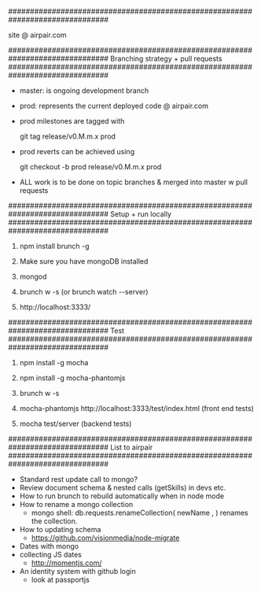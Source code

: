 ###############################################################################

site @ airpair.com

###############################################################################
Branching strategy + pull requests
###############################################################################

- master: is ongoing development branch

- prod: represents the current deployed code @ airpair.com

- prod milestones are tagged with

    git tag release/v0.M.m.x prod

- prod reverts can be achieved using

    git checkout -b prod release/v0.M.m.x prod

- ALL work is to be done on topic branches & merged into master w pull requests

###############################################################################
Setup + run locally
###############################################################################

1)   npm install brunch -g

2)   Make sure you have mongoDB installed

3)   mongod

4)   brunch w -s      (or  brunch watch --server)

5)   http://localhost:3333/

###############################################################################
Test
###############################################################################

1)   npm install -g mocha

2)   npm install -g mocha-phantomjs

3)   brunch w -s

4)   mocha-phantomjs http://localhost:3333/test/index.html   (front end tests)

5)   mocha test/server (backend tests)

###############################################################################
List to airpair
###############################################################################

- Standard rest update call to mongo?
- Review document schema & nested calls (getSkills) in devs etc.
- How to run brunch to rebuild automatically when in node mode
- How to rename a mongo collection
  - mongo shell: db.requests.renameCollection( newName , <dropTarget> ) renames the collection.
- How to updating schema
  - https://github.com/visionmedia/node-migrate
- Dates with mongo
- collecting JS dates
  - http://momentjs.com/
- An identity system with github login
  - look at passportjs
